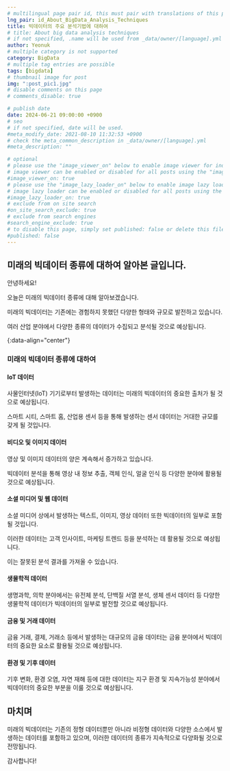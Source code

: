 ```yaml
---
# multilingual page pair id, this must pair with translations of this page. (This name must be unique)
lng_pair: id_About_BigData_Analysis_Techniques
title: 빅데이터의 주요 분석기법에 대하여
# title: About big data analysis techniques
# if not specified, .name will be used from _data/owner/[language].yml
author: Yeonuk
# multiple category is not supported
category: BigData
# multiple tag entries are possible
tags: [bigdata]
# thumbnail image for post
img: ":post_pic1.jpg"
# disable comments on this page
# comments_disable: true

# publish date
date: 2024-06-21 09:00:00 +0900
# seo
# if not specified, date will be used.
#meta_modify_date: 2021-08-10 11:32:53 +0900
# check the meta_common_description in _data/owner/[language].yml
#meta_description: ""

# optional
# please use the "image_viewer_on" below to enable image viewer for individual pages or posts (_posts/ or [language]/_posts folders).
# image viewer can be enabled or disabled for all posts using the "image_viewer_posts: true" setting in _data/conf/main.yml.
#image_viewer_on: true
# please use the "image_lazy_loader_on" below to enable image lazy loader for individual pages or posts (_posts/ or [language]/_posts folders).
# image lazy loader can be enabled or disabled for all posts using the "image_lazy_loader_posts: true" setting in _data/conf/main.yml.
#image_lazy_loader_on: true
# exclude from on site search
#on_site_search_exclude: true
# exclude from search engines
#search_engine_exclude: true
# to disable this page, simply set published: false or delete this file
#published: false
---
```


<!-- outline-start -->

## 미래의 빅데이터 종류에 대하여 알아본 글입니다.

안녕하세요!

오늘은 미래의 빅데이터 종류에 대해 알아보겠습니다.

미래의 빅데이터는 기존에는 경험하지 못했던 다양한 형태와 규모로 발전하고 있습니다.

여러 산업 분야에서 다양한 종류의 데이터가 수집되고 분석될 것으로 예상됩니다.

{:data-align="center"}

<!-- outline-end -->

### 미래의 빅데이터 종류에 대하여

#### IoT 데이터

사물인터넷(IoT) 기기로부터 발생하는 데이터는 미래의 빅데이터의 중요한 출처가 될 것으로 예상됩니다.

스마트 시티, 스마트 홈, 산업용 센서 등을 통해 발생하는 센서 데이터는 거대한 규모를 갖게 될 것입니다.

#### 비디오 및 이미지 데이터

영상 및 이미지 데이터의 양은 계속해서 증가하고 있습니다.

빅데이터 분석을 통해 영상 내 정보 추출, 객체 인식, 얼굴 인식 등 다양한 분야에 활용될 것으로 예상됩니다.

#### 소셜 미디어 및 웹 데이터

소셜 미디어 상에서 발생하는 텍스트, 이미지, 영상 데이터 또한 빅데이터의 일부로 포함될 것입니다.

이러한 데이터는 고객 인사이트, 마케팅 트렌드 등을 분석하는 데 활용될 것으로 예상됩니다.

이는 잘못된 분석 결과를 가져올 수 있습니다.

#### 생물학적 데이터

생명과학, 의학 분야에서는 유전체 분석, 단백질 서열 분석, 생체 센서 데이터 등 다양한 생물학적 데이터가 빅데이터의 일부로 발전할 것으로 예상됩니다.

#### 금융 및 거래 데이터

금융 거래, 결제, 거래소 등에서 발생하는 대규모의 금융 데이터는 금융 분야에서 빅데이터의 중요한 요소로 활용될 것으로 예상됩니다.

#### 환경 및 기후 데이터

기후 변화, 환경 오염, 자연 재해 등에 대한 데이터는 지구 환경 및 지속가능성 분야에서 빅데이터의 중요한 부분을 이룰 것으로 예상됩니다.

## 마치며

미래의 빅데이터는 기존의 정형 데이터뿐만 아니라 비정형 데이터와 다양한 소스에서 발생하는 데이터를 포함하고 있으며, 이러한 데이터의 종류가 지속적으로 다양화될 것으로 전망됩니다.

감사합니다!
